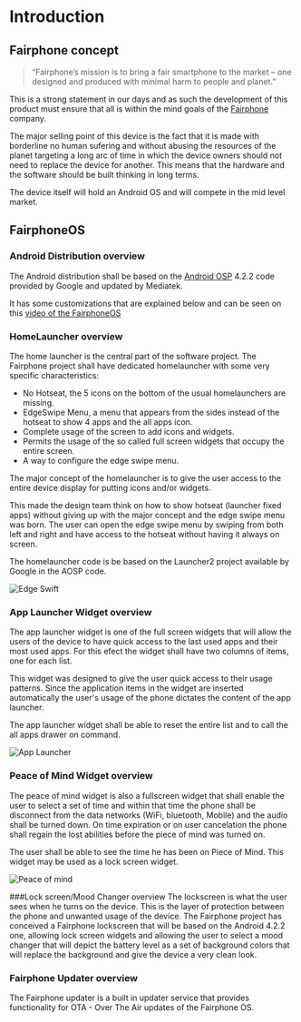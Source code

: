 # Introduction

## Fairphone concept

>“Fairphone’s mission is to bring a fair smartphone to the market – one designed and produced with minimal harm to people and planet.”

This is a strong statement in our days and as such the development of this product must ensure that all is within the mind goals of the [Fairphone](http://fairphone.com) company.

The major selling point of this device is the fact that it is made with borderline no human sufering and without abusing the resources of the planet targeting a long arc of time in which the device owners should not need to replace the device for another. This means that the hardware and the software should be built thinking in long terms.

The device itself will hold an Android OS and will compete in the mid level market.

## FairphoneOS
### Android Distribution overview
The Android distribution shall be based on the [Android OSP](http://source.android.com/) 4.2.2 code provided by Google and updated by Mediatek.

It has some customizations that are explained below and can be seen on this [video of the FairphoneOS](https://vimeo.com/75009732)

### HomeLauncher overview

The home launcher is the central part of the software project. The Fairphone project shall have dedicated homelauncher with some very specific characteristics:

- No Hotseat, the 5 icons on the bottom of the usual homelaunchers are missing.
- EdgeSwipe Menu, a menu that appears from the sides instead of the hotseat to show 4 apps and the all apps icon.
- Complete usage of the screen to add icons and widgets.
- Permits the usage of the so called full screen widgets that occupy the entire screen.
- A way to configure the edge swipe menu.

The major concept of the homelauncher is to give the user access to the entire device display for putting icons and/or widgets.

This made the design team think on how to show hotseat (launcher fixed apps) without giving up with the major concept and the edge swipe menu was born. The user can open the edge swipe menu by swiping from both left and right and have access to the hotseat without having it always on screen.

The homelauncher code is be based on the Launcher2 project available by Google in the AOSP code.

![Edge Swift](http://www.fairphone.com/wp-content/uploads/2013/09/EdgeSwipeMenu_02-168x300.jpg)

### App Launcher Widget overview
The app launcher widget is one of the full screen widgets that will allow the users of the device to have quick access to the last used apps and their most used apps. For this efect the widget shall have two columns of items, one for each list.

This widget was designed to give the user quick access to their usage patterns. Since the application items in the widget are inserted automatically the user's usage of the phone dictates the content of the app launcher.

The app launcher widget shall be able to reset the entire list and to call the all apps drawer on command.

![App Launcher](http://www.fairphone.com/wp-content/uploads/2013/09/DynamicAppLauncher_03-169x300.jpg)

### Peace of Mind Widget overview

The peace of mind widget is also a fullscreen widget that shall enable the user to select a set of time and within that time the phone shall be disconnect from the data networks (WiFi, bluetooth, Mobile) and the audio shall be turned down. On time expiration or on user cancelation the phone shall regain the lost abilities before the piece of mind was turned on.

The user shall be able to see the time he has been on Piece of Mind. This widget may be used as a lock screen widget.

![Peace of mind](http://www.fairphone.com/wp-content/uploads/2013/09/Screenshot_2013-09-20-22-49-35-168x300.png)

###Lock screen/Mood Changer overview
The lockscreen is what the user sees when he turns on the device. This is the layer of protection between the phone and unwanted usage of the device.
The Fairphone project has conceived a Fairphone lockscreen that will be based on the Android 4.2.2 one, allowing lock screen widgets and allowing the user to select a mood changer that will depict the battery level as a set of background colors that will replace the background and give the device a very clean look.

### Fairphone Updater overview

The Fairphone updater is a built in updater service that provides functionality for OTA - Over The Air updates of the Fairphone OS.

